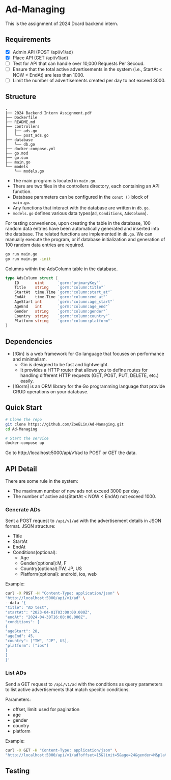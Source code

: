 # Ad-Managing
This is the assignment of 2024 Dcard backend intern.

## Requirements
- [x] Admin API (POST /api/v1/ad)
- [x] Place API (GET /api/v1/ad)
- [ ] Test for API that can handle over 10,000 Requests Per Secoud.
- [ ] Ensure that the total active advertisements in the system (i.e., StartAt < NOW < EndAt) are less than 1000.
- [ ] Limit the number of advertisements created per day to not exceed 3000.

## Structure
```
.
├── 2024 Backend Intern Assignment.pdf
├── Dockerfile
├── README.md
├── controllers
│   ├── ads.go
│   └── post_ads.go
├── database
│   └── db.go
├── docker-compose.yml
├── go.mod
├── go.sum
├── main.go
└── models
    └── models.go
```
- The main program is located in `main.go`.
- There are two files in the controllers directory, each containing an API function.
- Database parameters can be configured in the `const ()` block of `main.go`.
- Any functions that interact with the database are written in `db.go`.
- `models.go` defines various data types(`Ad`, `Conditions`, `AdsColumn`).

For testing convenience, upon creating the table in the database, 100 random data entries have been automatically generated and inserted into the database. The related functions are implemented in `db.go`.
We can manually execute the program, or if database initialization and generation of 100 random data entries are required.
```bash
go run main.go
go run main.go -init
```


Columns within the AdsColumn table in the database.
```go
type AdsColumn struct {
	ID       uint      `gorm:"primaryKey"`
	Title    string    `gorm:"column:title"`
	StartAt  time.Time `gorm:"column:start_at"`
	EndAt    time.Time `gorm:"column:end_at"`
	AgeStart int       `gorm:"column:age_start"`
	AgeEnd   int       `gorm:"column:age_end"`
	Gender   string    `gorm:"column:gender"`
	Country  string    `gorm:"column:country"`
	Platform string    `gorm:"column:platform"`
}

```

## Dependencies
- [!Gin] is a web framework for Go language that focuses on performance and minimalism. 
    - Gin is designed to be fast and lightweight.
    - It provides a HTTP router that allows you to define routes for handling different HTTP requests (GET, POST, PUT, DELETE, etc.) easily.
- [!Gorm] is an ORM library for the Go programming language that provide CRUD operations on your database. 


## Quick Start

```bash
# Clone the repo
git clone https://github.com/ZoeELin/Ad-Managing.git
cd Ad-Managing

# Start the service
docker-compose up
```
Go to http://localhost:5000/api/v1/ad to POST or GET the data.


## API Detail
There are some rule in the system:
- The maximum number of new ads not exceed 3000 per day.
- The number of active ads(StartAt < NOW < EndAt) not exceed 1000.

### Generate ADs
Sent a POST request to `/api/v1/ad` with the advertisement details in JSON format. 
JSON structure:
- Title
- StartAt
- EndAt
- Conditions(optional):
    - Age
    - Gender(optional):M, F 
    - Country(optional):TW, JP, US 
    - Platform(optional): android, ios, web

Example:
```bash
curl -X POST -H "Content-Type: application/json" \
"http://localhost:5000/api/v1/ad" \
--data '{
"title": "AD test",
"startAt": "2023-04-01T03:00:00.000Z",
"endAt": "2024-04-30T16:00:00.000Z",
"conditions": [
{
"ageStart": 28,
"ageEnd": 45,
"country": ["TW", "JP", US],
"platform": ["ios"]
}
]
}'
```

### List ADs 
Send a GET request to `/api/v1/ad` with the conditions as query parameters to list active advertisements that match specitic conditions.

Parameters:

- offset, limit: used for pagination
- age
- gender
- country
- platform

Example:
```bash
curl -X GET -H "Content-Type: application/json" \
"http://localhost:5000/api/v1/ad?offset=15&limit=5&age=24&gender=M&platform=ios"
```

## Testing


